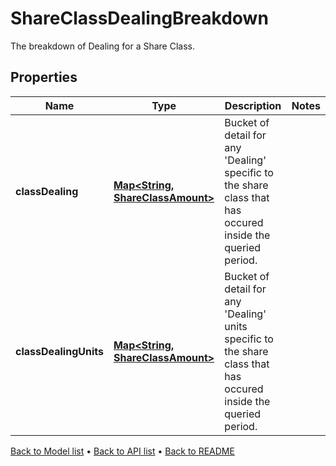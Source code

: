 

# ShareClassDealingBreakdown

The breakdown of Dealing for a Share Class.

## Properties

| Name | Type | Description | Notes |
|------------ | ------------- | ------------- | -------------|
|**classDealing** | [**Map&lt;String, ShareClassAmount&gt;**](ShareClassAmount.md) | Bucket of detail for any &#39;Dealing&#39; specific to the share class that has occured inside the queried period. |  |
|**classDealingUnits** | [**Map&lt;String, ShareClassAmount&gt;**](ShareClassAmount.md) | Bucket of detail for any &#39;Dealing&#39; units specific to the share class that has occured inside the queried period. |  |



[Back to Model list](../README.md#documentation-for-models) &#8226; [Back to API list](../README.md#documentation-for-api-endpoints) &#8226; [Back to README](../README.md)


